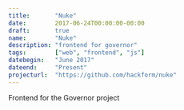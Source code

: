 ```yaml
---
title:       "Nuke"
date:        2017-06-24T00:00:00-00:00
draft:       true
name:        "Nuke"
description: "frontend for governor"
tags:        ["web", "frontend", "js"]
datebegin:   "June 2017"
dateend:     "Present"
projecturl:  "https://github.com/hackform/nuke"
---
```


Frontend for the Governor project

